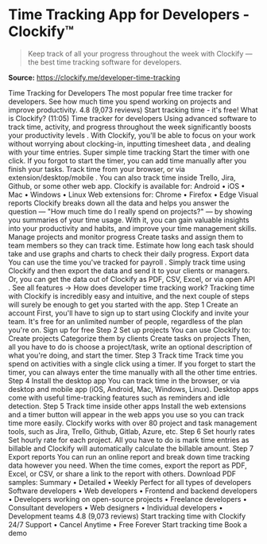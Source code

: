 # Time Tracking App for Developers - Clockify™

> Keep track of all your progress throughout the week with Clockify — the best time tracking software for developers.

**Source:** https://clockify.me/developer-time-tracking

Time Tracking for Developers
The most popular free time tracker for developers. See how much time you spend working on projects and improve productivity.
4.8 (9,073 reviews)
Start tracking time - it's free!
What is Clockify? (11:05)
Time tracker for developers
Using advanced software to track time, activity, and progress throughout the week significantly boosts your
productivity levels
. With Clockify, you'll be able to focus on your work without worrying about clocking-in, inputting
timesheet data
, and dealing with your time entries.
Super simple time tracking
Start the timer with one click. If you forgot to start the timer, you can add time manually after you finish your tasks. Track time from your browser, or via
extension/desktop/mobile
.
You can also track time inside Trello, Jira, Github, or some
other
web app.
Clockify is available for:
Android
•
iOS
•
Mac
•
Windows
•
Linux
Web extensions for:
Chrome
•
Firefox
•
Edge
Visual reports
Clockify breaks down all the data and helps you answer the question — "How much time do I really spend on projects?" — by showing you summaries of your time usage. With it, you can gain valuable insights into your productivity and habits, and improve your
time management
skills.
Manage projects and monitor progress
Create tasks and assign them to team members so they can track time. Estimate how long each task should take and use graphs and charts to check their daily progress.
Export data
You can use the time you've tracked for
payroll
. Simply track time using Clockify and then export the data and send it to your clients or managers. Or, you can get the data out of Clockify as PDF, CSV, Excel, or via
open API
.
See all features →
How does developer time tracking work?
Tracking time with Clockify is incredibly easy and intuitive, and the next couple of steps will surely be enough to get you started with the app.
Step 1
Create an account
First, you'll have to sign up to start using Clockify and invite your team. It's free for an unlimited number of people, regardless of the plan you're on.
Sign up for free
Step 2
Set up projects
You can use Clockify to:
Create projects
Categorize them by clients
Create tasks on projects
Then, all you have to do is choose a project/task, write an optional description of what you're doing, and start the timer.
Step 3
Track time
Track time you spend on activities with a single click using a timer. If you forget to start the timer, you can always enter the time manually with all the other time entries.
Step 4
Install the desktop app
You can track time in the browser, or via
desktop and mobile app
(iOS, Android, Mac, Windows, Linux). Desktop apps come with useful time-tracking features such as reminders and idle detection.
Step 5
Track time inside other apps
Install
the web extensions
and a timer button will appear in the web apps you use so you can track time more easily. Clockify works with over 80 project and task management tools, such as Jira, Trello, Github, Gitlab, Azure, etc.
Step 6
Set hourly rates
Set hourly rate for each project. All you have to do is mark time entries as billable and Clockify will automatically calculate the billable amount.
Step 7
Export reports
You can run an online report and break down time tracking data however you need. When the time comes, export the report as PDF, Excel, or CSV, or share a link to the report with others.
Download PDF samples:
Summary
•
Detailed
•
Weekly
Perfect for all types of developers
Software developers • Web developers • Frontend and backend developers • Developers working on open-source projects • Freelance developers • Consultant developers • Web designers • Individual developers • Development teams
4.8 (9,073 reviews)
Start tracking time with Clockify
24/7 Support
•
Cancel Anytime
•
Free Forever
Start tracking time
Book a demo